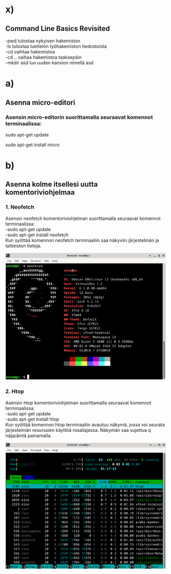 # x)
## Command Line Basics Revisited
-pwd tulostaa nykyisen hakemiston  
-ls tulostaa luettelon työhakemiston tiedostoista  
-cd vaihtaa hakemistoa  
-cd .. vaihaa hakemistoa taaksepäin  
-mkdir asd luo uuden kansion nimellä asd  

# a)
## Asenna micro-editori
### Asensin micro-editorin suorittamalla seuraavat komennot terminaalissa:  
  
sudo apt-get update  
  
sudo apt-get install micro  

# b)
## Asenna kolme itsellesi uutta komentoriviohjelmaa  
### 1. Neofetch
   Asensin neofetch komentoriviohjelman suorittamalla seuraavat komennot terminaalissa:  
      -sudo apt-get update  
      -sudo apt-get install neofetch  
Kun syöttää komennon neofetch terminaaliin saa näkyviin järjestelmän ja laitteiston tietoja.  

<img src="https://raw.githubusercontent.com/aivase/linux-palvelimet/main/neofetch.png" alt="Neofetch Screenshot" width="500">


### 2. Htop
   Asensin htop komentoriviohjelman suorittamalla seuraavat komennot terminaalissa:  
      -sudo apt-get update  
      -sudo apt-get install htop  
Kun syöttää komennon htop terminaaliin avautuu näkymä, jossa voi seurata järjestelmän resurssien käyttöä reaaliajassa. Näkymän saa sujettua q näppäintä painamalla.

<img src="https://raw.githubusercontent.com/aivase/linux-palvelimet/refs/heads/main/htop.png" alt="Htop screenshot" width="500">

